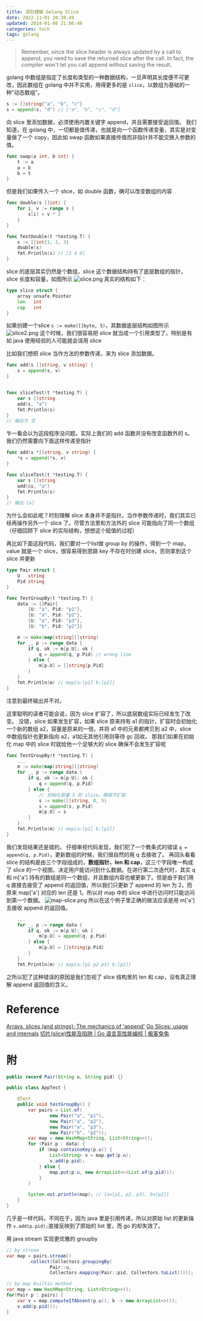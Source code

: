 ```yaml
---
title: 深刻理解 Golang Slice
date: 2022-11-01 20:38:49
updated: 2024-01-06 21:06:49
categories: tech
tags: golang
---
```

> Remember, since the slice header is always updated by a call to append, you need to save the returned slice after the call. In fact, the compiler won't let you call append without saving the result.
<!--more-->

golang 中数组是指定了长度和类型的一种数据结构，一旦声明其长度便不可更改，因此数组在 golang 中并不实用，用得更多的是 `slice`，以数组为基础的一种“动态数组”。
```go
s := []string{"a", "b", "c"}
s = append(s, "d") // ["a", "b", "c", "d"]
```
向 slice 里添加数据，必须使用内置关键字 append，并且需要接受返回值。
我们知道，在 golang 中，一切都是值传递，也就是向一个函数传递变量，其实是对变量做了一个 copy，因此如 swap 函数如果直接传值而非指针并不能交换入参数的值。
```go
func swap(a int, b int) {
    t := a
    a = b
    b = t
}
```
但是我们如果传入一个 slice，如 double 函数，确可以改变数组的内容
```go
func double(s []int) {
	for i, v := range s {
		s[i] = v * 2
	}
}

func TestDouble(t *testing.T) {
	s := []int{1, 2, 3}
	double(s)
	fmt.Println(s) // [2 4 6]
}
```
slice 的底层其实仍然是个数组，slice 这个数据结构持有了底层数组的指针，slice 长度和容量，如图所示
![slice.png](./深刻理解-Golang-Slice/slice.png)
真实的结构如下：
```go
type slice struct {
	array unsafe.Pointer
	len   int
	cap   int
}
```
如果创建一个slice `s := make([]byte, 5)`，其数据底层结构如图所示
![slice2.png](./深刻理解-Golang-Slice/slice2.png)
这个时候，我们很容易把 slice 就当成一个引用类型了。特别是有如 java 使用经验的人可能就会误用 slice

比如我们想把 slice 当作方法的参数传递，来为 slice 添加数据。
```go
func add(s []string, v string) {
	s = append(s, v)
}


func sliceTest(t *testing.T) {
    var s []string
    add(s, "a")
    fmt.Println(s)
}
// 输出为 空
```
乍一看会以为这段程序没问题。实际上我们的 add 函数并没有改变函数外的 s。我们仍然需要向下面这样传递至指针
```go
func add(s *[]string, v string) {
	*s = append(*s, v)
}

func sliceTest(t *testing.T) {
    var s []string
    add(&s, "a")
    fmt.Println(s)
}
// 输出 [a]
```
为什么会如此呢？时刻理解 slice 本身并不是指针。当作参数传递时，我们其实已经再操作另外一个 slice 了。尽管方法里和方法外的 slice 可能指向了同一个数组（仔细回顾下 slice 的实际结构，想想这个赋值的过程）

再比如下面这段代码，我们要对一个list做 group by 的操作，得到一个 map，value 就是一个 slice，很容易得到思路 key 不存在时创建 slice，否则拿到这个 slice 并更新
```go
type Pair struct {
	U   string
	Pid string
}

func TestGroupBy(t *testing.T) {
	data := []Pair{
		{U: "a", Pid: "p1"},
		{U: "a", Pid: "p2"},
		{U: "a", Pid: "p3"},
		{U: "b", Pid: "p2"}}

	m := make(map[string][]string)
	for _, p := range data {
		if q, ok := m[p.U]; ok {
			q = append(q, p.Pid) // wrong line
		} else {
			m[p.U] = []string{p.Pid}
		}
	}
	fmt.Println(m) // map[a:[p1] b:[p2]]
}
```
注意到最终输出并不对。 

这里聪明的读者可能会说，因为 slice 扩容了，所以底层数组实际已经发生了改变。
没错，slice 如果发生扩容，如果 slice 原来持有 a1 的指针，扩容时会初始化一个新的数组 a2，容量是原来的一倍，并将 a1 中的元素都拷贝到 a2 中，slice 中数组指针也更新指向 a2，a1如无其他引用则等待 gc 回收。
那我们如果在初始化 map 中的 slice 时就给他一个足够大的 slice 确保不会发生扩容呢
```go
func TestGroupBy(t *testing.T) {
    ...
	m := make(map[string][]string)
	for _, p := range data {
		if q, ok := m[p.U]; ok {
			q = append(q, p.Pid)
		} else {
            // 初始化容量 5 的 slice，确保不扩容
			s := make([]string, 0, 5)
            s = append(s, p.Pid)
            m[p.U] = s
		}
	}
	fmt.Println(m) // map[a:[p1] b:[p2]]
}
```
我们发现结果还是错的。
仔细审视代码发现，我们犯了一个教条式的错误 `q = append(q, p.Pid)`，更新数组的时候，我们很自然的用 q 去接收了。
再回头看看 slice 的结构是由三个字段组成的，**数组指针、len **和** cap**，这三个字段唯一构成了 slice 的一个视图，决定用户能访问到什么数据。在进行第二次迭代时，其实 q 和 m['a'] 持有的数组是同一个数组，并且数组内容也被更新了。但是由于我们用 q 直接去接受了 append 的返回值，所以我们只更新了 append 的 len 为 2，而原来 map['a'] 对应的 len 还是 1。所以对 map 中的 slice 中进行访问时只能访问到第一个数据。
![map-slice.png](./深刻理解-Golang-Slice/map-slice.png)
所以在这个例子里正确的做法应该是用 m['a'] 去接收 append 的返回值。
```go
	...
	for _, p := range data {
		if q, ok := m[p.U]; ok {
			m[p.U] = append(q, p.Pid) 
		} else {
			m[p.U] = []string{p.Pid}
		}
	}
	fmt.Println(m) // map[a:[p1 p2 p3] b:[p2]]
```
之所以犯了这种错误的原因是我们忽视了 slice 结构里的 len 和 cap，没有真正理解 append 返回值的含义。

# Reference
[Arrays, slices (and strings): The mechanics of 'append'](https://go.dev/blog/slices)
[Go Slices: usage and internals](https://go.dev/blog/slices-intro)
[切片(slice)性能及陷阱 | Go 语言高性能编程 | 极客兔兔](https://geektutu.com/post/hpg-slice.html)

# 附
```java
public record Pair(String u, String pid) {}

public class AppTest {

    @Test
    public void testGroupBy() {
        var pairs = List.of(
                new Pair("a", "p1"),
                new Pair("a", "p2"),
                new Pair("a", "p3"),
                new Pair("b", "p2"));
    	var map = new HashMap<String, List<String>>();
        for (Pair p : data) {
            if (map.containsKey(p.u)) {
                List<String> v = map.get(p.u);
                v.add(p.pid);
            } else {
                map.put(p.u, new ArrayList<>(List.of(p.pid)));
            }
        }

        System.out.println(map); // {a=[p1, p2, p3], b=[p2]}
    }
}

```
几乎是一样代码，不同在于，因为 java 里是引用传递，所以对原始 list 的更新操作 `v.add(p.pid);`直接反映到了原始的 list 里，而 go 的却失效了。

用 java stream 实现更优雅的 groupby
```java
// by stream
var map = pairs.stream()
        .collect(Collectors.groupingBy(
                Pair::u,
                Collectors.mapping(Pair::pid, Collectors.toList())));

// by map builtin method
var map = new HashMap<String, List<String>>();
for(Pair p : pairs) {
    var v = map.computeIfAbsent(p.u(), k -> new ArrayList<>());
    v.add(p.pid());
}
```